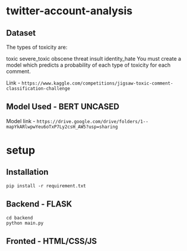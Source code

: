 # twitter-account-analysis

## Dataset 

The types of toxicity are:

toxic
severe_toxic
obscene
threat
insult
identity_hate
You must create a model which predicts a probability of each type of toxicity for each comment.

Link - ``` https://www.kaggle.com/competitions/jigsaw-toxic-comment-classification-challenge ```

## Model Used - BERT UNCASED

Model link - ```https://drive.google.com/drive/folders/1--mapYkARlwpwYeu6oTxP7Ly2csH_AW5?usp=sharing ```

# setup
## Installation

```
pip install -r requirement.txt 

```

## Backend - FLASK

```
cd backend
python main.py

```

## Fronted - HTML/CSS/JS